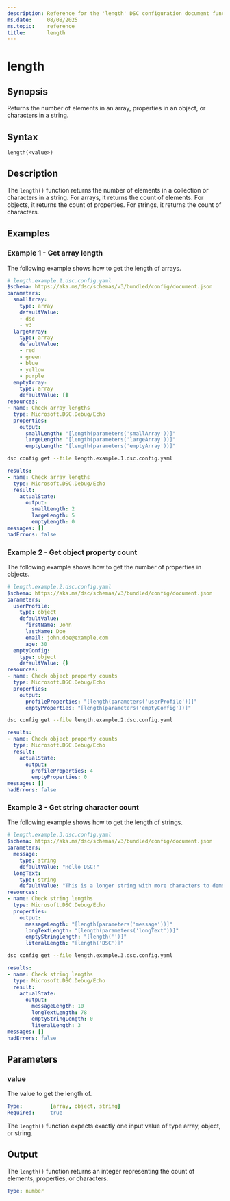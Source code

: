```yaml
---
description: Reference for the 'length' DSC configuration document function
ms.date:     08/08/2025
ms.topic:    reference
title:       length
---
```


# length

## Synopsis

Returns the number of elements in an array, properties in an object, or
characters in a string.

## Syntax

```Syntax
length(<value>)
```

## Description

The `length()` function returns the number of elements in a collection or
characters in a string. For arrays, it returns the count of elements. For
objects, it returns the count of properties. For strings, it returns the
count of characters.

## Examples

### Example 1 - Get array length

The following example shows how to get the length of arrays.

```yaml
# length.example.1.dsc.config.yaml
$schema: https://aka.ms/dsc/schemas/v3/bundled/config/document.json
parameters:
  smallArray:
    type: array
    defaultValue:
    - dsc
    - v3
  largeArray:
    type: array
    defaultValue:
    - red
    - green
    - blue
    - yellow
    - purple
  emptyArray:
    type: array
    defaultValue: []
resources:
- name: Check array lengths
  type: Microsoft.DSC.Debug/Echo
  properties:
    output:
      smallLength: "[length(parameters('smallArray'))]"
      largeLength: "[length(parameters('largeArray'))]"
      emptyLength: "[length(parameters('emptyArray'))]"
```

```bash
dsc config get --file length.example.1.dsc.config.yaml
```

```yaml
results:
- name: Check array lengths
  type: Microsoft.DSC.Debug/Echo
  result:
    actualState:
      output:
        smallLength: 2
        largeLength: 5
        emptyLength: 0
messages: []
hadErrors: false
```

### Example 2 - Get object property count

The following example shows how to get the number of properties in objects.

```yaml
# length.example.2.dsc.config.yaml
$schema: https://aka.ms/dsc/schemas/v3/bundled/config/document.json
parameters:
  userProfile:
    type: object
    defaultValue:
      firstName: John
      lastName: Doe
      email: john.doe@example.com
      age: 30
  emptyConfig:
    type: object
    defaultValue: {}
resources:
- name: Check object property counts
  type: Microsoft.DSC.Debug/Echo
  properties:
    output:
      profileProperties: "[length(parameters('userProfile'))]"
      emptyProperties: "[length(parameters('emptyConfig'))]"
```

```bash
dsc config get --file length.example.2.dsc.config.yaml
```

```yaml
results:
- name: Check object property counts
  type: Microsoft.DSC.Debug/Echo
  result:
    actualState:
      output:
        profileProperties: 4
        emptyProperties: 0
messages: []
hadErrors: false
```

### Example 3 - Get string character count

The following example shows how to get the length of strings.

```yaml
# length.example.3.dsc.config.yaml
$schema: https://aka.ms/dsc/schemas/v3/bundled/config/document.json
parameters:
  message:
    type: string
    defaultValue: "Hello DSC!"
  longText:
    type: string
    defaultValue: "This is a longer string with more characters to demonstrate length calculation."
resources:
- name: Check string lengths
  type: Microsoft.DSC.Debug/Echo
  properties:
    output:
      messageLength: "[length(parameters('message'))]"
      longTextLength: "[length(parameters('longText'))]"
      emptyStringLength: "[length('')]"
      literalLength: "[length('DSC')]"
```

```bash
dsc config get --file length.example.3.dsc.config.yaml
```

```yaml
results:
- name: Check string lengths
  type: Microsoft.DSC.Debug/Echo
  result:
    actualState:
      output:
        messageLength: 10
        longTextLength: 78
        emptyStringLength: 0
        literalLength: 3
messages: []
hadErrors: false
```

## Parameters

### value

The value to get the length of.

```yaml
Type:         [array, object, string]
Required:     true
```

The `length()` function expects exactly one input value of type array, object,
or string.

## Output

The `length()` function returns an integer representing the count of elements,
properties, or characters.

```yaml
Type: number
```

<!-- Link reference definitions -->
